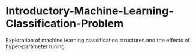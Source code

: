 # Introductory-Machine-Learning-Classification-Problem
Exploration of machine learning classification structures and the effects of hyper-parameter tuning
